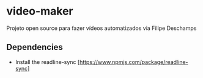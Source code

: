 # video-maker
Projeto open source para fazer vídeos automatizados via Filipe Deschamps

## Dependencies
- Install the readline-sync [https://www.npmjs.com/package/readline-sync]
